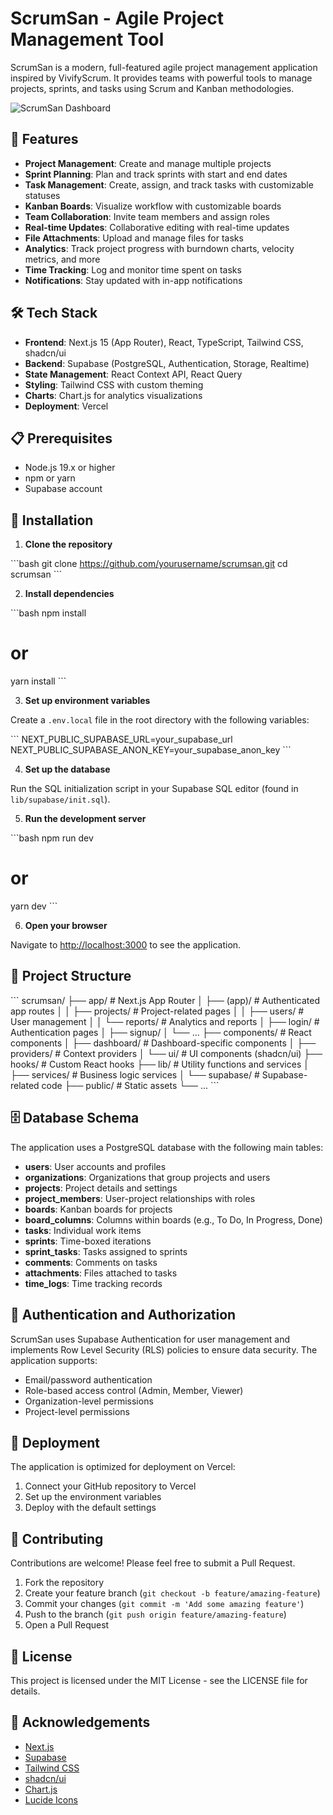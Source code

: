 # ScrumSan - Agile Project Management Tool

ScrumSan is a modern, full-featured agile project management application inspired by VivifyScrum. It provides teams with powerful tools to manage projects, sprints, and tasks using Scrum and Kanban methodologies.

![ScrumSan Dashboard](/placeholder.svg?height=400&width=800&query=scrum%20board%20dashboard%20with%20kanban%20view)

## 🚀 Features

- **Project Management**: Create and manage multiple projects
- **Sprint Planning**: Plan and track sprints with start and end dates
- **Task Management**: Create, assign, and track tasks with customizable statuses
- **Kanban Boards**: Visualize workflow with customizable boards
- **Team Collaboration**: Invite team members and assign roles
- **Real-time Updates**: Collaborative editing with real-time updates
- **File Attachments**: Upload and manage files for tasks
- **Analytics**: Track project progress with burndown charts, velocity metrics, and more
- **Time Tracking**: Log and monitor time spent on tasks
- **Notifications**: Stay updated with in-app notifications

## 🛠️ Tech Stack

- **Frontend**: Next.js 15 (App Router), React, TypeScript, Tailwind CSS, shadcn/ui
- **Backend**: Supabase (PostgreSQL, Authentication, Storage, Realtime)
- **State Management**: React Context API, React Query
- **Styling**: Tailwind CSS with custom theming
- **Charts**: Chart.js for analytics visualizations
- **Deployment**: Vercel

## 📋 Prerequisites

- Node.js 19.x or higher
- npm or yarn
- Supabase account

## 🔧 Installation

1. **Clone the repository**

\`\`\`bash
git clone https://github.com/yourusername/scrumsan.git
cd scrumsan
\`\`\`

2. **Install dependencies**

\`\`\`bash
npm install
# or
yarn install
\`\`\`

3. **Set up environment variables**

Create a `.env.local` file in the root directory with the following variables:

\`\`\`
NEXT_PUBLIC_SUPABASE_URL=your_supabase_url
NEXT_PUBLIC_SUPABASE_ANON_KEY=your_supabase_anon_key
\`\`\`

4. **Set up the database**

Run the SQL initialization script in your Supabase SQL editor (found in `lib/supabase/init.sql`).

5. **Run the development server**

\`\`\`bash
npm run dev
# or
yarn dev
\`\`\`

6. **Open your browser**

Navigate to [http://localhost:3000](http://localhost:3000) to see the application.

## 📁 Project Structure

\`\`\`
scrumsan/
├── app/                    # Next.js App Router
│   ├── (app)/              # Authenticated app routes
│   │   ├── projects/       # Project-related pages
│   │   ├── users/          # User management
│   │   └── reports/        # Analytics and reports
│   ├── login/              # Authentication pages
│   ├── signup/
│   └── ...
├── components/             # React components
│   ├── dashboard/          # Dashboard-specific components
│   ├── providers/          # Context providers
│   └── ui/                 # UI components (shadcn/ui)
├── hooks/                  # Custom React hooks
├── lib/                    # Utility functions and services
│   ├── services/           # Business logic services
│   └── supabase/           # Supabase-related code
├── public/                 # Static assets
└── ...
\`\`\`

## 🗄️ Database Schema

The application uses a PostgreSQL database with the following main tables:

- **users**: User accounts and profiles
- **organizations**: Organizations that group projects and users
- **projects**: Project details and settings
- **project_members**: User-project relationships with roles
- **boards**: Kanban boards for projects
- **board_columns**: Columns within boards (e.g., To Do, In Progress, Done)
- **tasks**: Individual work items
- **sprints**: Time-boxed iterations
- **sprint_tasks**: Tasks assigned to sprints
- **comments**: Comments on tasks
- **attachments**: Files attached to tasks
- **time_logs**: Time tracking records

## 🔐 Authentication and Authorization

ScrumSan uses Supabase Authentication for user management and implements Row Level Security (RLS) policies to ensure data security. The application supports:

- Email/password authentication
- Role-based access control (Admin, Member, Viewer)
- Organization-level permissions
- Project-level permissions

## 🚢 Deployment

The application is optimized for deployment on Vercel:

1. Connect your GitHub repository to Vercel
2. Set up the environment variables
3. Deploy with the default settings

## 🤝 Contributing

Contributions are welcome! Please feel free to submit a Pull Request.

1. Fork the repository
2. Create your feature branch (`git checkout -b feature/amazing-feature`)
3. Commit your changes (`git commit -m 'Add some amazing feature'`)
4. Push to the branch (`git push origin feature/amazing-feature`)
5. Open a Pull Request

## 📄 License

This project is licensed under the MIT License - see the LICENSE file for details.

## 🙏 Acknowledgements

- [Next.js](https://nextjs.org/)
- [Supabase](https://supabase.io/)
- [Tailwind CSS](https://tailwindcss.com/)
- [shadcn/ui](https://ui.shadcn.com/)
- [Chart.js](https://www.chartjs.org/)
- [Lucide Icons](https://lucide.dev/)
